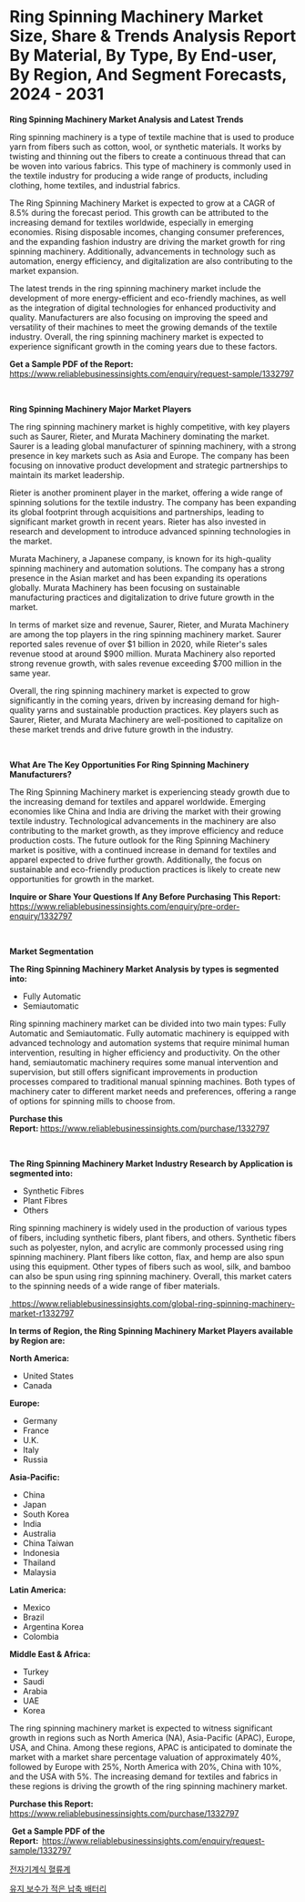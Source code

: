 <p><h1>Ring Spinning Machinery Market Size, Share & Trends Analysis Report By Material, By Type, By End-user, By Region, And Segment Forecasts, 2024 - 2031</h1></p><p><strong>Ring Spinning Machinery Market Analysis and Latest Trends</strong></p>
<p><p>Ring spinning machinery is a type of textile machine that is used to produce yarn from fibers such as cotton, wool, or synthetic materials. It works by twisting and thinning out the fibers to create a continuous thread that can be woven into various fabrics. This type of machinery is commonly used in the textile industry for producing a wide range of products, including clothing, home textiles, and industrial fabrics.</p><p>The Ring Spinning Machinery Market is expected to grow at a CAGR of 8.5% during the forecast period. This growth can be attributed to the increasing demand for textiles worldwide, especially in emerging economies. Rising disposable incomes, changing consumer preferences, and the expanding fashion industry are driving the market growth for ring spinning machinery. Additionally, advancements in technology such as automation, energy efficiency, and digitalization are also contributing to the market expansion.</p><p>The latest trends in the ring spinning machinery market include the development of more energy-efficient and eco-friendly machines, as well as the integration of digital technologies for enhanced productivity and quality. Manufacturers are also focusing on improving the speed and versatility of their machines to meet the growing demands of the textile industry. Overall, the ring spinning machinery market is expected to experience significant growth in the coming years due to these factors.</p></p>
<p><strong>Get a Sample PDF of the Report:&nbsp;</strong> <a href="https://www.reliablebusinessinsights.com/enquiry/request-sample/1332797">https://www.reliablebusinessinsights.com/enquiry/request-sample/1332797</a></p>
<p>&nbsp;</p>
<p><strong>Ring Spinning Machinery Major Market Players</strong></p>
<p><p>The ring spinning machinery market is highly competitive, with key players such as Saurer, Rieter, and Murata Machinery dominating the market. Saurer is a leading global manufacturer of spinning machinery, with a strong presence in key markets such as Asia and Europe. The company has been focusing on innovative product development and strategic partnerships to maintain its market leadership.</p><p>Rieter is another prominent player in the market, offering a wide range of spinning solutions for the textile industry. The company has been expanding its global footprint through acquisitions and partnerships, leading to significant market growth in recent years. Rieter has also invested in research and development to introduce advanced spinning technologies in the market.</p><p>Murata Machinery, a Japanese company, is known for its high-quality spinning machinery and automation solutions. The company has a strong presence in the Asian market and has been expanding its operations globally. Murata Machinery has been focusing on sustainable manufacturing practices and digitalization to drive future growth in the market.</p><p>In terms of market size and revenue, Saurer, Rieter, and Murata Machinery are among the top players in the ring spinning machinery market. Saurer reported sales revenue of over $1 billion in 2020, while Rieter's sales revenue stood at around $900 million. Murata Machinery also reported strong revenue growth, with sales revenue exceeding $700 million in the same year.</p><p>Overall, the ring spinning machinery market is expected to grow significantly in the coming years, driven by increasing demand for high-quality yarns and sustainable production practices. Key players such as Saurer, Rieter, and Murata Machinery are well-positioned to capitalize on these market trends and drive future growth in the industry.</p></p>
<p>&nbsp;</p>
<p><strong>What Are The Key Opportunities For Ring Spinning Machinery Manufacturers?</strong></p>
<p><p>The Ring Spinning Machinery market is experiencing steady growth due to the increasing demand for textiles and apparel worldwide. Emerging economies like China and India are driving the market with their growing textile industry. Technological advancements in the machinery are also contributing to the market growth, as they improve efficiency and reduce production costs. The future outlook for the Ring Spinning Machinery market is positive, with a continued increase in demand for textiles and apparel expected to drive further growth. Additionally, the focus on sustainable and eco-friendly production practices is likely to create new opportunities for growth in the market.</p></p>
<p><strong>Inquire or Share Your Questions If Any Before Purchasing This Report:</strong> <a href="https://www.reliablebusinessinsights.com/enquiry/pre-order-enquiry/1332797">https://www.reliablebusinessinsights.com/enquiry/pre-order-enquiry/1332797</a></p>
<p>&nbsp;</p>
<p><strong>Market Segmentation</strong></p>
<p><strong>The Ring Spinning Machinery Market Analysis by types is segmented into:</strong></p>
<p><ul><li>Fully Automatic</li><li>Semiautomatic</li></ul></p>
<p><p>Ring spinning machinery market can be divided into two main types: Fully Automatic and Semiautomatic. Fully automatic machinery is equipped with advanced technology and automation systems that require minimal human intervention, resulting in higher efficiency and productivity. On the other hand, semiautomatic machinery requires some manual intervention and supervision, but still offers significant improvements in production processes compared to traditional manual spinning machines. Both types of machinery cater to different market needs and preferences, offering a range of options for spinning mills to choose from.</p></p>
<p><strong>Purchase this Report:&nbsp;</strong><a href="https://www.reliablebusinessinsights.com/purchase/1332797">https://www.reliablebusinessinsights.com/purchase/1332797</a></p>
<p>&nbsp;</p>
<p><strong>The Ring Spinning Machinery Market Industry Research by Application is segmented into:</strong></p>
<p><ul><li>Synthetic Fibres</li><li>Plant Fibres</li><li>Others</li></ul></p>
<p><p>Ring spinning machinery is widely used in the production of various types of fibers, including synthetic fibers, plant fibers, and others. Synthetic fibers such as polyester, nylon, and acrylic are commonly processed using ring spinning machinery. Plant fibers like cotton, flax, and hemp are also spun using this equipment. Other types of fibers such as wool, silk, and bamboo can also be spun using ring spinning machinery. Overall, this market caters to the spinning needs of a wide range of fiber materials.</p></p>
<p><a href="https://www.reliablebusinessinsights.com/global-ring-spinning-machinery-market-r1332797">&nbsp;https://www.reliablebusinessinsights.com/global-ring-spinning-machinery-market-r1332797</a></p>
<p><strong>In terms of Region, the Ring Spinning Machinery Market Players available by Region are:</strong></p>
<p>
    <p> <strong> North America: </strong>
        <ul>
            <li>United States</li>
            <li>Canada</li>
        </ul>
        </p> 
    <p> <strong> Europe: </strong>
        <ul>
            <li>Germany</li>
            <li>France</li>
            <li>U.K.</li>
            <li>Italy</li>
            <li>Russia</li>
        </ul>
        </p> 
    <p> <strong> Asia-Pacific: </strong>
        <ul>
            <li>China</li>
            <li>Japan</li>
            <li>South Korea</li>
            <li>India</li>
            <li>Australia</li>
            <li>China Taiwan</li>
            <li>Indonesia</li>
            <li>Thailand</li>
            <li>Malaysia</li>
        </ul>
        </p> 
    <p> <strong> Latin America: </strong>
        <ul>
            <li>Mexico</li>
            <li>Brazil</li>
            <li>Argentina Korea</li>
            <li>Colombia</li>
        </ul>
        </p> 
    <p> <strong> Middle East & Africa: </strong>
        <ul>
            <li>Turkey</li>
            <li>Saudi</li>
            <li>Arabia</li>
            <li>UAE</li>
            <li>Korea</li>
        </ul>
    </p>
    </p>
<p><p>The ring spinning machinery market is expected to witness significant growth in regions such as North America (NA), Asia-Pacific (APAC), Europe, USA, and China. Among these regions, APAC is anticipated to dominate the market with a market share percentage valuation of approximately 40%, followed by Europe with 25%, North America with 20%, China with 10%, and the USA with 5%. The increasing demand for textiles and fabrics in these regions is driving the growth of the ring spinning machinery market.</p></p>
<p><strong>Purchase this Report: </strong><a href="https://www.reliablebusinessinsights.com/purchase/1332797">https://www.reliablebusinessinsights.com/purchase/1332797</a></p>
<p>&nbsp;<strong>Get a Sample PDF of the Report:&nbsp;&nbsp;</strong><a href="https://www.reliablebusinessinsights.com/enquiry/request-sample/1332797">https://www.reliablebusinessinsights.com/enquiry/request-sample/1332797</a></p>
<p><strong></strong></p>
<p><p><a href="https://github.com/plelbej847484502/Market-Research-Report-List-2/blob/main/1342228105285.md">전자기계식 혈류계</a></p><p><a href="https://github.com/AnthonyWratten/Market-Research-Report-List-1/blob/main/390084492531.md">유지 보수가 적은 납축 배터리</a></p></p>